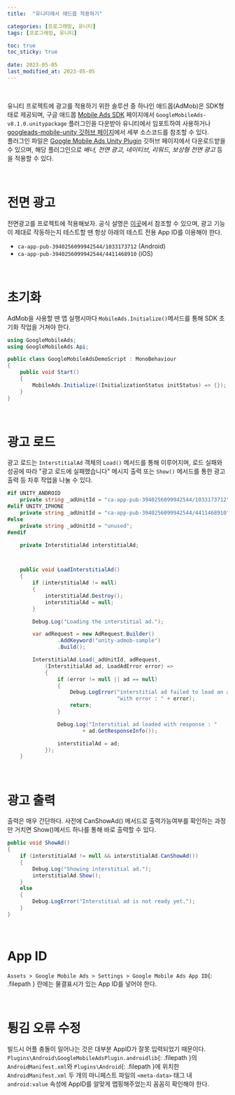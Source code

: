 ```yaml
---
title:  "유니티에서 애드몹 적용하기"

categories: [프로그래밍, 유니티]
tags: [프로그래밍, 유니티]

toc: true
toc_sticky: true
 
date: 2023-05-05
last_modified_at: 2023-05-05
---
```


<br>

유니티 프로젝트에 광고를 적용하기 위한 솔루션 중 하나인 애드몹(AdMob)은 SDK형태로 제공되며, 구글 애드몹 [Mobile Ads SDK](https://developers.google.com/admob/unity/quick-start?hl=ko) 페이지에서 `GoogleMobileAds-v8.1.0.unitypackage` 플러그인을 다운받아 유니티에서 임포트하여 사용하거나 [googleads-mobile-unity 깃허브 페이지](https://github.com/googleads/googleads-mobile-unity/tree/main/source)에서 세부 소스코드를 참조할 수 있다.  
플러그인 파일은 [Google Mobile Ads Unity Plugin](https://github.com/googleads/googleads-mobile-unity/releases/tag/v8.1.0) 깃허브 페이지에서 다운로드받을 수 있으며, 해당 플러그인으로 _배너, 전면 광고, 네이티브, 리워드, 보상형 전면 광고_ 등을 적용할 수 있다.

<br>

# 전면 광고

전면광고를 프로젝트에 적용해보자. 공식 설명은 [이곳](https://developers.google.com/admob/unity/interstitial?hl=ko)에서 참조할 수 있으며, 광고 기능이 제대로 작동하는지 테스트할 땐 항상 아래의 테스트 전용 App ID를 이용해야 한다.  

- `ca-app-pub-3940256099942544/1033173712` (Android)
- `ca-app-pub-3940256099942544/4411468910` (iOS)

<br>

# 초기화

AdMob을 사용할 땐 앱 실행시마다 `MobileAds.Initialize()`메서드를 통해 SDK 초기화 작업을 거쳐야 한다.

```cs
using GoogleMobileAds;
using GoogleMobileAds.Api;

public class GoogleMobileAdsDemoScript : MonoBehaviour
{
    public void Start()
    {
        MobileAds.Initialize((InitializationStatus initStatus) => {});
    }
}
```

<br>

# 광고 로드

광고 로드는 `InterstitialAd` 객체의 `Load()` 메서드를 통해 이루어지며, 로드 실패와 성공에 따라 "광고 로드에 실패했습니다" 메시지 출력 또는 `Show()` 메서드를 통한 광고 출력 등 차후 작업을 나눌 수 있다.

```cs
#if UNITY_ANDROID
    private string _adUnitId = "ca-app-pub-3940256099942544/1033173712";
#elif UNITY_IPHONE
    private string _adUnitId = "ca-app-pub-3940256099942544/4411468910";
#else
    private string _adUnitId = "unused";
#endif

    private InterstitialAd interstitialAd;



    public void LoadInterstitialAd()
    {
        if (interstitialAd != null)
        {
            interstitialAd.Destroy();
            interstitialAd = null;
        }

        Debug.Log("Loading the interstitial ad.");

        var adRequest = new AdRequest.Builder()
                .AddKeyword("unity-admob-sample")
                .Build();

        InterstitialAd.Load(_adUnitId, adRequest,
            (InterstitialAd ad, LoadAdError error) =>
            {
                if (error != null || ad == null)
                {
                    Debug.LogError("interstitial ad failed to load an ad " +
                                   "with error : " + error);
                    return;
                }

                Debug.Log("Interstitial ad loaded with response : "
                        + ad.GetResponseInfo());

                interstitialAd = ad;
            });
    }
```

<br>

# 광고 출력

출력은 매우 간단하다. 사전에 CanShowAd() 메서드로 출력가능여부를 확인하는 과정만 거치면 Show()메서드 하나를 통해 바로 출력할 수 있다.

```cs
public void ShowAd()
{
    if (interstitialAd != null && interstitialAd.CanShowAd())
    {
        Debug.Log("Showing interstitial ad.");
        interstitialAd.Show();
    }
    else
    {
        Debug.LogError("Interstitial ad is not ready yet.");
    }
}
```

<br>

# App ID

`Assets > Google Mobile Ads > Settings > Google Mobile Ads App ID`{: .filepath } 란에는 물결표시가 있는 App ID를 넣어야 한다.

<br>

# 튕김 오류 수정

빌드시 어플 충돌이 일어나는 것은 대부분 AppID가 잘못 입력되었기 때문이다. `Plugins\Android\GoogleMobileAdsPlugin.androidlib`{: .filepath }의 `AndroidManifest.xml`와 `Plugins\Android`{: .filepath }에 위치한 `AndroidManifest.xml` 두 개의 마니페스트 파일의 `<meta-data>` 태그 내 `android:value` 속성에 AppID를 알맞게 맵핑해주었는지 꼼꼼히 확인해야 한다.